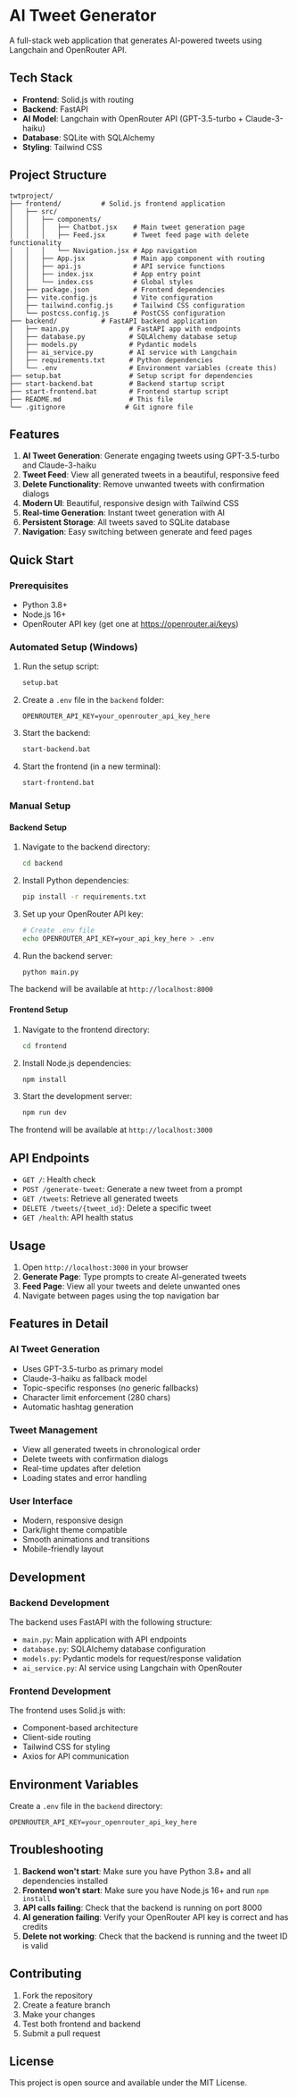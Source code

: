 # AI Tweet Generator

A full-stack web application that generates AI-powered tweets using Langchain and OpenRouter API.

## Tech Stack

- **Frontend**: Solid.js with routing
- **Backend**: FastAPI
- **AI Model**: Langchain with OpenRouter API (GPT-3.5-turbo + Claude-3-haiku)
- **Database**: SQLite with SQLAlchemy
- **Styling**: Tailwind CSS

## Project Structure

```
twtproject/
├── frontend/          # Solid.js frontend application
│   ├── src/
│   │   ├── components/
│   │   │   ├── Chatbot.jsx    # Main tweet generation page
│   │   │   ├── Feed.jsx       # Tweet feed page with delete functionality
│   │   │   └── Navigation.jsx # App navigation
│   │   ├── App.jsx            # Main app component with routing
│   │   ├── api.js             # API service functions
│   │   ├── index.jsx          # App entry point
│   │   └── index.css          # Global styles
│   ├── package.json           # Frontend dependencies
│   ├── vite.config.js         # Vite configuration
│   ├── tailwind.config.js     # Tailwind CSS configuration
│   └── postcss.config.js      # PostCSS configuration
├── backend/           # FastAPI backend application
│   ├── main.py               # FastAPI app with endpoints
│   ├── database.py           # SQLAlchemy database setup
│   ├── models.py             # Pydantic models
│   ├── ai_service.py         # AI service with Langchain
│   ├── requirements.txt      # Python dependencies
│   └── .env                  # Environment variables (create this)
├── setup.bat                 # Setup script for dependencies
├── start-backend.bat         # Backend startup script
├── start-frontend.bat        # Frontend startup script
├── README.md                 # This file
└── .gitignore               # Git ignore file
```

## Features

1. **AI Tweet Generation**: Generate engaging tweets using GPT-3.5-turbo and Claude-3-haiku
2. **Tweet Feed**: View all generated tweets in a beautiful, responsive feed
3. **Delete Functionality**: Remove unwanted tweets with confirmation dialogs
4. **Modern UI**: Beautiful, responsive design with Tailwind CSS
5. **Real-time Generation**: Instant tweet generation with AI
6. **Persistent Storage**: All tweets saved to SQLite database
7. **Navigation**: Easy switching between generate and feed pages

## Quick Start

### Prerequisites

- Python 3.8+
- Node.js 16+
- OpenRouter API key (get one at https://openrouter.ai/keys)

### Automated Setup (Windows)

1. Run the setup script:
   ```bash
   setup.bat
   ```

2. Create a `.env` file in the `backend` folder:
   ```
   OPENROUTER_API_KEY=your_openrouter_api_key_here
   ```

3. Start the backend:
   ```bash
   start-backend.bat
   ```

4. Start the frontend (in a new terminal):
   ```bash
   start-frontend.bat
   ```

### Manual Setup

#### Backend Setup

1. Navigate to the backend directory:
   ```bash
   cd backend
   ```

2. Install Python dependencies:
   ```bash
   pip install -r requirements.txt
   ```

3. Set up your OpenRouter API key:
   ```bash
   # Create .env file
   echo OPENROUTER_API_KEY=your_api_key_here > .env
   ```

4. Run the backend server:
   ```bash
   python main.py
   ```

The backend will be available at `http://localhost:8000`

#### Frontend Setup

1. Navigate to the frontend directory:
   ```bash
   cd frontend
   ```

2. Install Node.js dependencies:
   ```bash
   npm install
   ```

3. Start the development server:
   ```bash
   npm run dev
   ```

The frontend will be available at `http://localhost:3000`

## API Endpoints

- `GET /`: Health check
- `POST /generate-tweet`: Generate a new tweet from a prompt
- `GET /tweets`: Retrieve all generated tweets
- `DELETE /tweets/{tweet_id}`: Delete a specific tweet
- `GET /health`: API health status

## Usage

1. Open `http://localhost:3000` in your browser
2. **Generate Page**: Type prompts to create AI-generated tweets
3. **Feed Page**: View all your tweets and delete unwanted ones
4. Navigate between pages using the top navigation bar

## Features in Detail

### AI Tweet Generation
- Uses GPT-3.5-turbo as primary model
- Claude-3-haiku as fallback model
- Topic-specific responses (no generic fallbacks)
- Character limit enforcement (280 chars)
- Automatic hashtag generation

### Tweet Management
- View all generated tweets in chronological order
- Delete tweets with confirmation dialogs
- Real-time updates after deletion
- Loading states and error handling

### User Interface
- Modern, responsive design
- Dark/light theme compatible
- Smooth animations and transitions
- Mobile-friendly layout

## Development

### Backend Development

The backend uses FastAPI with the following structure:
- `main.py`: Main application with API endpoints
- `database.py`: SQLAlchemy database configuration
- `models.py`: Pydantic models for request/response validation
- `ai_service.py`: AI service using Langchain with OpenRouter

### Frontend Development

The frontend uses Solid.js with:
- Component-based architecture
- Client-side routing
- Tailwind CSS for styling
- Axios for API communication

## Environment Variables

Create a `.env` file in the `backend` directory:

```env
OPENROUTER_API_KEY=your_openrouter_api_key_here
```

## Troubleshooting

1. **Backend won't start**: Make sure you have Python 3.8+ and all dependencies installed
2. **Frontend won't start**: Make sure you have Node.js 16+ and run `npm install`
3. **API calls failing**: Check that the backend is running on port 8000
4. **AI generation failing**: Verify your OpenRouter API key is correct and has credits
5. **Delete not working**: Check that the backend is running and the tweet ID is valid

## Contributing

1. Fork the repository
2. Create a feature branch
3. Make your changes
4. Test both frontend and backend
5. Submit a pull request

## License

This project is open source and available under the MIT License.

